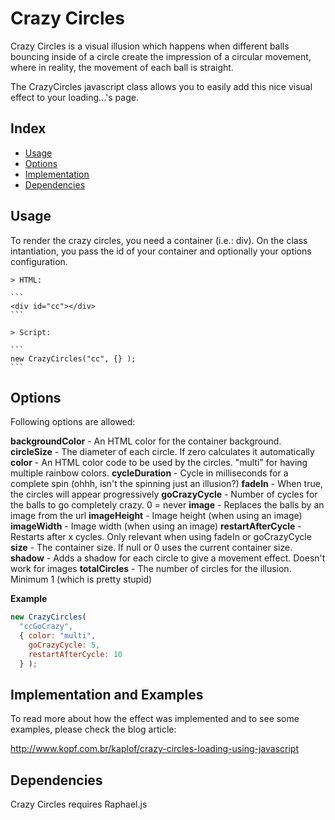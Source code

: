 # Crazy Circles
 
Crazy Circles is a visual illusion which happens when different balls bouncing inside of a circle create the impression of a circular movement, where in reality, the movement of each ball is straight.

The CrazyCircles javascript class allows you to easily add this nice visual effect to your loading...'s page.
 
## Index
 
* [Usage](#usage)
* [Options](#options)
* [Implementation](#blog-article)
* [Dependencies](#dependencies)
 
## Usage
 
To render the crazy circles, you need a container (i.e.: div). On the class intantiation, you pass the id of your container and optionally your options configuration.

    > HTML:

    ```
    <div id="cc"></div>
    ```

    > Script:

    ```
    new CrazyCircles("cc", {} );
    ```
 
## Options

Following options are allowed:

**backgroundColor** - An HTML color for the container background.
**circleSize** - The diameter of each circle. If zero calculates it automatically
**color** - An HTML color code to be used by the circles. "multi" for having multiple rainbow colors.
**cycleDuration** - Cycle in milliseconds for a complete spin (ohhh, isn't the spinning just an illusion?)
**fadeIn** - When true, the circles will appear progressively
**goCrazyCycle** - Number of cycles for the balls to go completely crazy. 0 = never
**image** - Replaces the balls by an image from the url
**imageHeight** - Image height (when using an image)
**imageWidth** - Image width (when using an image)
**restartAfterCycle** - Restarts after x cycles. Only relevant when using fadeIn or goCrazyCycle
**size** - The container size. If null or 0 uses the current container size.
**shadow** - Adds a shadow for each circle to give a movement effect. Doesn't work for images
**totalCircles** - The number of circles for the illusion. Minimum 1 (which is pretty stupid)	

**Example**

```javascript
new CrazyCircles(
  "ccGoCrazy", 
  { color: "multi", 
    goCrazyCycle: 5, 
    restartAfterCycle: 10 
  } );	
```
	

## Implementation and Examples

To read more about how the effect was implemented and to see some examples, please check the blog article:

<http://www.kopf.com.br/kaplof/crazy-circles-loading-using-javascript>

## Dependencies

Crazy Circles requires Raphael.js

